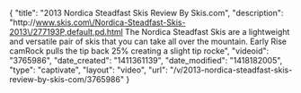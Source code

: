 {
    "title": "2013 Nordica Steadfast Skis Review By Skis.com",
    "description": "http:\/\/www.skis.com\/Nordica-Steadfast-Skis-2013\/277193P,default,pd.html  The Nordica Steadfast Skis are a lightweight and versatile pair of skis that you can take all over the mountain. Early Rise camRock pulls the tip back 25% creating a slight tip rocke",
    "videoid": "3765986",
    "date_created": "1411361139",
    "date_modified": "1418182005",
    "type": "captivate",
    "layout": "video",
    "url": "\/v\/2013-nordica-steadfast-skis-review-by-skis-com\/3765986"
}